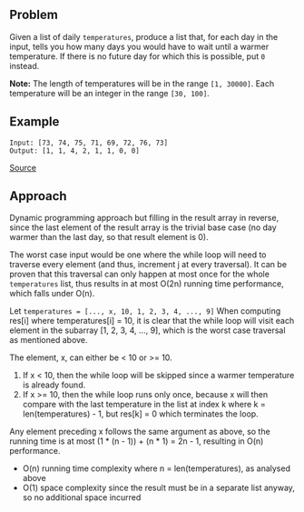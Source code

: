 ## Problem
Given a list of daily `temperatures`, produce a list that, for each day in the input, tells you how many days you would have to wait until a warmer temperature. If there is no future day for which this is possible, put `0` instead.

**Note:**
The length of temperatures will be in the range	`[1, 30000]`. Each temperature will be an integer in the range `[30, 100]`.

## Example
```
Input: [73, 74, 75, 71, 69, 72, 76, 73]
Output: [1, 1, 4, 2, 1, 1, 0, 0]
```

[Source](https://leetcode.com/problems/daily-temperatures/description/)

## Approach
Dynamic programming approach but filling in the result array in reverse, since the last element of the result array is the trivial base case (no day warmer than the last day, so that result element is 0).

The worst case input would be one where the while loop will need to traverse every element (and thus, increment j at every traversal). It can be proven that this traversal can only happen at most once for the whole `temperatures` list, thus results in at most O(2n) running time performance, which falls under O(n).

Let `temperatures = [..., x, 10, 1, 2, 3, 4, ..., 9]`
When computing res[i] where temperatures[i] = 10, it is clear that the while loop will visit each element in the subarray [1, 2, 3, 4, ..., 9], which is the worst case traversal as mentioned above.

The element, x, can either be < 10 or >= 10.
1. If x < 10, then the while loop will be skipped since a warmer temperature is already found.
2. If x >= 10, then the while loop runs only once, because x will then compare with the last temperature in the list at index k where k = len(temperatures) - 1, but res[k] = 0 which terminates the loop.

Any element preceding x follows the same argument as above, so the running time is at most (1 * (n - 1)) + (n * 1) = 2n - 1, resulting in O(n) performance.

* O(n) running time complexity where n = len(temperatures), as analysed above
* O(1) space complexity since the result must be in a separate list anyway, so no additional space incurred
